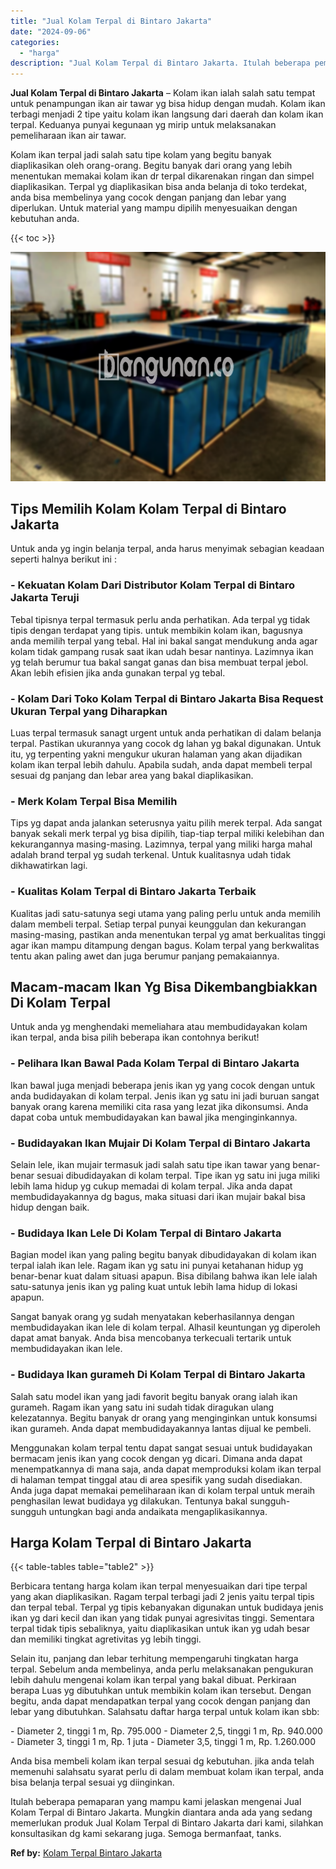 ```yaml
---
title: "Jual Kolam Terpal di Bintaro Jakarta"
date: "2024-09-06"
categories: 
  - "harga"
description: "Jual Kolam Terpal di Bintaro Jakarta. Itulah beberapa pemaparan yang mampu kami jelaskan mengenai Jual Kolam Terpal di Bintaro Jakarta. Mungkin diantara anda..."
---
```


**Jual Kolam Terpal di Bintaro Jakarta** – Kolam ikan ialah salah satu tempat untuk penampungan ikan air tawar yg bisa hidup dengan mudah. Kolam ikan terbagi menjadi 2 tipe yaitu kolam ikan langsung dari daerah dan kolam ikan terpal. Keduanya punyai kegunaan yg mirip untuk melaksanakan pemeliharaan ikan air tawar.

Kolam ikan terpal jadi salah satu tipe kolam yang begitu banyak diaplikasikan oleh orang-orang. Begitu banyak dari orang yang lebih menentukan memakai kolam ikan dr terpal dikarenakan ringan dan simpel diaplikasikan. Terpal yg diaplikasikan bisa anda belanja di toko terdekat, anda bisa membelinya yang cocok dengan panjang dan lebar yang diperlukan. Untuk material yang mampu dipilih menyesuaikan dengan kebutuhan anda.

{{< toc >}}

![Jual Kolam Terpal di Bintaro Jakarta](/images/jual-kolam-terpal-20.png)

## Tips Memilih Kolam Kolam Terpal di Bintaro Jakarta

Untuk anda yg ingin belanja terpal, anda harus menyimak sebagian keadaan seperti halnya berikut ini :

### \- Kekuatan Kolam Dari Distributor Kolam Terpal di Bintaro Jakarta Teruji

Tebal tipisnya terpal termasuk perlu anda perhatikan. Ada terpal yg tidak tipis dengan terdapat yang tipis. untuk membikin kolam ikan, bagusnya anda memilih terpal yang tebal. Hal ini bakal sangat mendukung anda agar kolam tidak gampang rusak saat ikan udah besar nantinya. Lazimnya ikan yg telah berumur tua bakal sangat ganas dan bisa membuat terpal jebol. Akan lebih efisien jika anda gunakan terpal yg tebal.

### \- Kolam Dari Toko Kolam Terpal di Bintaro Jakarta Bisa Request Ukuran Terpal yang Diharapkan

Luas terpal termasuk sanagt urgent untuk anda perhatikan di dalam belanja terpal. Pastikan ukurannya yang cocok dg lahan yg bakal digunakan. Untuk itu, yg terpenting yakni mengukur ukuran halaman yang akan dijadikan kolam ikan terpal lebih dahulu. Apabila sudah, anda dapat membeli terpal sesuai dg panjang dan lebar area yang bakal diaplikasikan.

### \- Merk Kolam Terpal Bisa Memilih

Tips yg dapat anda jalankan seterusnya yaitu pilih merek terpal. Ada sangat banyak sekali merk terpal yg bisa dipilih, tiap-tiap terpal miliki kelebihan dan kekurangannya masing-masing. Lazimnya, terpal yang miliki harga mahal adalah brand terpal yg sudah terkenal. Untuk kualitasnya udah tidak dikhawatirkan lagi.

### \- Kualitas Kolam Terpal di Bintaro Jakarta Terbaik

Kualitas jadi satu-satunya segi utama yang paling perlu untuk anda memilih dalam membeli terpal. Setiap terpal punyai keunggulan dan kekurangan masing-masing, pastikan anda menentukan terpal yg amat berkualitas tinggi agar ikan mampu ditampung dengan bagus. Kolam terpal yang berkwalitas tentu akan paling awet dan juga berumur panjang pemakaiannya.

## Macam-macam Ikan Yg Bisa Dikembangbiakkan Di Kolam Terpal

Untuk anda yg menghendaki memeliahara atau membudidayakan kolam ikan terpal, anda bisa pilih beberapa ikan contohnya berikut!

### \- Pelihara Ikan Bawal Pada Kolam Terpal di Bintaro Jakarta

Ikan bawal juga menjadi beberapa jenis ikan yg yang cocok dengan untuk anda budidayakan di kolam terpal. Jenis ikan yg satu ini jadi buruan sangat banyak orang karena memiliki cita rasa yang lezat jika dikonsumsi. Anda dapat coba untuk membudidayakan kan bawal jika menginginkannya.

### \- Budidayakan Ikan Mujair Di Kolam Terpal di Bintaro Jakarta

Selain lele, ikan mujair termasuk jadi salah satu tipe ikan tawar yang benar-benar sesuai dibudidayakan di kolam terpal. Tipe ikan yg satu ini juga miliki lebih lama hidup yg cukup memadai di kolam terpal. Jika anda dapat membudidayakannya dg bagus, maka situasi dari ikan mujair bakal bisa hidup dengan baik.

### \- Budidaya Ikan Lele Di Kolam Terpal di Bintaro Jakarta

Bagian model ikan yang paling begitu banyak dibudidayakan di kolam ikan terpal ialah ikan lele. Ragam ikan yg satu ini punyai ketahanan hidup yg benar-benar kuat dalam situasi apapun. Bisa dibilang bahwa ikan lele ialah satu-satunya jenis ikan yg paling kuat untuk lebih lama hidup di lokasi apapun.

Sangat banyak orang yg sudah menyatakan keberhasilannya dengan membudidayakan ikan lele di kolam terpal. Alhasil keuntungan yg diperoleh dapat amat banyak. Anda bisa mencobanya terkecuali tertarik untuk membudidayakan ikan lele.

### \- Budidaya Ikan gurameh Di Kolam Terpal di Bintaro Jakarta

Salah satu model ikan yang jadi favorit begitu banyak orang ialah ikan gurameh. Ragam ikan yang satu ini sudah tidak diragukan ulang kelezatannya. Begitu banyak dr orang yang menginginkan untuk konsumsi ikan gurameh. Anda dapat membudidayakannya lantas dijual ke pembeli.

Menggunakan kolam terpal tentu dapat sangat sesuai untuk budidayakan bermacam jenis ikan yang cocok dengan yg dicari. Dimana anda dapat menempatkannya di mana saja, anda dapat memproduksi kolam ikan terpal di halaman tempat tinggal atau di area spesifik yang sudah disediakan. Anda juga dapat memakai pemeliharaan ikan di kolam terpal untuk meraih penghasilan lewat budidaya yg dilakukan. Tentunya bakal sungguh-sungguh untungkan bagi anda andaikata mengaplikasikannya.

## Harga Kolam Terpal di Bintaro Jakarta

{{< table-tables table="table2" >}}

Berbicara tentang harga kolam ikan terpal menyesuaikan dari tipe terpal yang akan diaplikasikan. Ragam terpal terbagi jadi 2 jenis yaitu terpal tipis dan terpal tebal. Terpal yg tipis kebanyakan digunakan untuk budidaya jenis ikan yg dari kecil dan ikan yang tidak punyai agresivitas tinggi. Sementara terpal tidak tipis sebaliknya, yaitu diaplikasikan untuk ikan yg udah besar dan memiliki tingkat agretivitas yg lebih tinggi.

Selain itu, panjang dan lebar terhitung mempengaruhi tingkatan harga terpal. Sebelum anda membelinya, anda perlu melaksanakan pengukuran lebih dahulu mengenai kolam ikan terpal yang bakal dibuat. Perkiraan berapa Luas yg dibutuhkan untuk membikin kolam ikan tersebut. Dengan begitu, anda dapat mendapatkan terpal yang cocok dengan panjang dan lebar yang dibutuhkan. Salahsatu daftar harga terpal untuk kolam ikan sbb:

\- Diameter 2, tinggi 1 m, Rp. 795.000 - Diameter 2,5, tinggi 1 m, Rp. 940.000 - Diameter 3, tinggi 1 m, Rp. 1 juta - Diameter 3,5, tinggi 1 m, Rp. 1.260.000

Anda bisa membeli kolam ikan terpal sesuai dg kebutuhan. jika anda telah memenuhi salahsatu syarat perlu di dalam membuat kolam ikan terpal, anda bisa belanja terpal sesuai yg diinginkan.

Itulah beberapa pemaparan yang mampu kami jelaskan mengenai Jual Kolam Terpal di Bintaro Jakarta. Mungkin diantara anda ada yang sedang memerlukan produk Jual Kolam Terpal di Bintaro Jakarta dari kami, silahkan konsultasikan dg kami sekarang juga. Semoga bermanfaat, tanks.

**Ref by:** [Kolam Terpal Bintaro Jakarta](https://id.wikipedia.org/wiki/Kolam)
